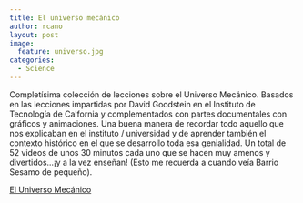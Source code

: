 ```yaml
---
title: El universo mecánico
author: rcano
layout: post
image:
  feature: universo.jpg
categories:
  - Science
---
```


Completísima colección de lecciones sobre el Universo Mecánico. Basados en las
lecciones impartidas por David Goodstein en el Instituto de Tecnología de
Calfornia y complementados con partes documentales con gráficos y animaciones.
Una buena manera de recordar todo aquello que nos explicaban en el instituto /
universidad y de aprender también el contexto histórico en el que se desarrollo
toda esa genialidad. Un total de 52 videos de unos 30 minutos cada uno que se
hacen muy amenos y divertidos...¡y a la vez enseñan! (Esto me recuerda a cuando
veía Barrio Sesamo de pequeño).

[El Universo Mecánico](http://abelgalois.blogspot.com/2009/07/el-universo-mecanico-mechanical.html)
